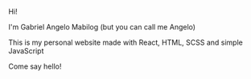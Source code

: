 Hi!

I'm Gabriel Angelo Mabilog (but you can call me Angelo)

This is my personal website made with React, HTML, SCSS and simple JavaScript

Come say hello!